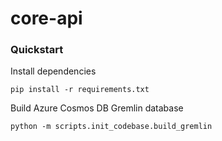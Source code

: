 # core-api

### Quickstart

Install dependencies
```
pip install -r requirements.txt
```

Build Azure Cosmos DB Gremlin database
```
python -m scripts.init_codebase.build_gremlin
```
